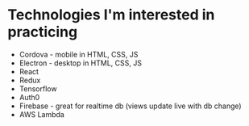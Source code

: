 # Technologies I'm interested in practicing
- Cordova - mobile in HTML, CSS, JS
- Electron - desktop in HTML, CSS, JS
- React
- Redux
- Tensorflow
- Auth0
- Firebase - great for realtime db (views update live with db change)
- AWS Lambda
